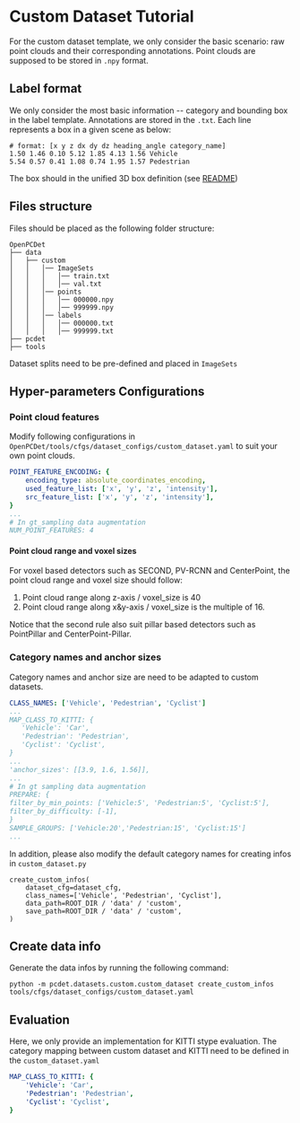 # Custom Dataset Tutorial
For the custom dataset template, we only consider the basic scenario: raw point clouds and 
their corresponding annotations. Point clouds are supposed to be stored in `.npy` format.

## Label format
We only consider the most basic information -- category and bounding box in the label template.
Annotations are stored in the `.txt`. Each line represents a box in a given scene as below:
```
# format: [x y z dx dy dz heading_angle category_name]
1.50 1.46 0.10 5.12 1.85 4.13 1.56 Vehicle
5.54 0.57 0.41 1.08 0.74 1.95 1.57 Pedestrian
```
The box should in the unified 3D box definition (see [README](../README.md))

## Files structure
Files should be placed as the following folder structure:
```
OpenPCDet
├── data
│   ├── custom
│   │   │── ImageSets
│   │   │   │── train.txt
│   │   │   │── val.txt
│   │   │── points
│   │   │   │── 000000.npy
│   │   │   │── 999999.npy
│   │   │── labels
│   │   │   │── 000000.txt
│   │   │   │── 999999.txt
├── pcdet
├── tools
```
Dataset splits need to be pre-defined and placed in `ImageSets`

## Hyper-parameters Configurations

### Point cloud features
Modify following configurations in `OpenPCDet/tools/cfgs/dataset_configs/custom_dataset.yaml` to 
suit your own point clouds.
```yaml
POINT_FEATURE_ENCODING: {
    encoding_type: absolute_coordinates_encoding,
    used_feature_list: ['x', 'y', 'z', 'intensity'],
    src_feature_list: ['x', 'y', 'z', 'intensity'],
}
...
# In gt_sampling data augmentation
NUM_POINT_FEATURES: 4

```

#### Point cloud range and voxel sizes
For voxel based detectors such as SECOND, PV-RCNN and CenterPoint, the point cloud range and voxel size should follow:
1. Point cloud range along z-axis / voxel_size is 40
2. Point cloud range along x&y-axis / voxel_size is the multiple of 16.

Notice that the second rule also suit pillar based detectors such as PointPillar and CenterPoint-Pillar.

### Category names and anchor sizes
Category names and anchor size are need to be adapted to custom datasets.
 ```yaml
CLASS_NAMES: ['Vehicle', 'Pedestrian', 'Cyclist']  
...
MAP_CLASS_TO_KITTI: {
    'Vehicle': 'Car',
    'Pedestrian': 'Pedestrian',
    'Cyclist': 'Cyclist',
}
...
'anchor_sizes': [[3.9, 1.6, 1.56]],
...
# In gt sampling data augmentation
PREPARE: {
 filter_by_min_points: ['Vehicle:5', 'Pedestrian:5', 'Cyclist:5'],
 filter_by_difficulty: [-1],
}
SAMPLE_GROUPS: ['Vehicle:20','Pedestrian:15', 'Cyclist:15']
...
 ```
In addition, please also modify the default category names for creating infos in `custom_dataset.py`
```
create_custom_infos(
    dataset_cfg=dataset_cfg,
    class_names=['Vehicle', 'Pedestrian', 'Cyclist'],
    data_path=ROOT_DIR / 'data' / 'custom',
    save_path=ROOT_DIR / 'data' / 'custom',
)
```


## Create data info
Generate the data infos by running the following command:
```shell
python -m pcdet.datasets.custom.custom_dataset create_custom_infos tools/cfgs/dataset_configs/custom_dataset.yaml
```


## Evaluation
Here, we only provide an implementation for KITTI stype evaluation.
The category mapping between custom dataset and KITTI need to be defined 
in the `custom_dataset.yaml`
```yaml
MAP_CLASS_TO_KITTI: {
    'Vehicle': 'Car',
    'Pedestrian': 'Pedestrian',
    'Cyclist': 'Cyclist',
}
```
